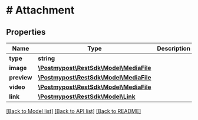 # # Attachment

## Properties

Name | Type | Description | Notes
------------ | ------------- | ------------- | -------------
**type** | **string** |  |
**image** | [**\Postmypost\RestSdk\Model\MediaFile**](MediaFile.md) |  |
**preview** | [**\Postmypost\RestSdk\Model\MediaFile**](MediaFile.md) |  |
**video** | [**\Postmypost\RestSdk\Model\MediaFile**](MediaFile.md) |  |
**link** | [**\Postmypost\RestSdk\Model\Link**](Link.md) |  |

[[Back to Model list]](../../README.md#models) [[Back to API list]](../../README.md#endpoints) [[Back to README]](../../README.md)

